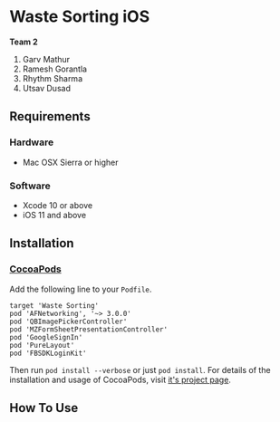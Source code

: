 # Waste Sorting iOS

**Team 2**
1. Garv Mathur
2. Ramesh Gorantla
3. Rhythm Sharma
4. Utsav Dusad

## Requirements
### Hardware
- Mac OSX Sierra or higher

### Software
- Xcode 10 or above
- iOS 11 and  above

## Installation
### [CocoaPods](https://github.com/CocoaPods/CocoaPods)
Add the following line to your `Podfile`.
```
target 'Waste Sorting'
pod 'AFNetworking', '~> 3.0.0'
pod 'QBImagePickerController'
pod 'MZFormSheetPresentationController'
pod 'GoogleSignIn'
pod 'PureLayout'
pod 'FBSDKLoginKit'
```
Then run `pod install --verbose` or just `pod install`. For details of the installation and usage of CocoaPods, visit [it's project page](https://github.com/CocoaPods/CocoaPods).

## How To Use
